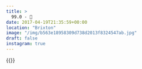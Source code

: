 ```yaml
---
title: >
  99.0 - 🏁
date: 2017-04-19T21:35:59+00:00
location: "Brixton"
image: "/img/b563e18958309d738d2013f8324547ab.jpg"
draft: false
instagram: true
---
```


{{<photo src="/img/b563e18958309d738d2013f8324547ab.jpg">}}
